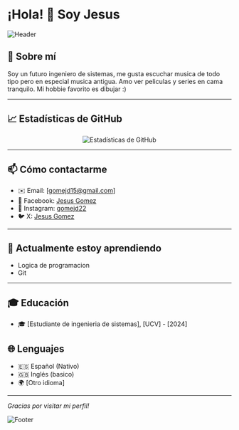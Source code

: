 # ¡Hola! 👋 Soy Jesus

![Header](https://siaguanta.com/wp-content/uploads/2020/01/arreglos4.jpg)

## 🌟 Sobre mí
Soy un futuro ingeniero de sistemas, me gusta escuchar musica de todo tipo pero en especial musica antigua. Amo ver peliculas y series en cama tranquilo. Mi hobbie favorito es dibujar :)

---

## 📈 Estadísticas de GitHub
<p align="center">
  <img src="https://github-readme-stats.vercel.app/api?username=Jesusgc2323&show_icons=true&theme=dracula" alt="Estadísticas de GitHub">
</p>

---

## 📫 Cómo contactarme
- ✉️ Email: [gomejd15@gmail.com]
- 📘 Facebook: [Jesus Gomez](https://www.facebook.com/jesusdavid.gomezcarreno)
- 📸 Instagram: [gomejd22](https://www.instagram.com/gomejd22/)
- 🐦 X: [Jesus Gomez](https://x.com/gomezdj18)

---

## 🌱 Actualmente estoy aprendiendo
- Logica de programacion
- Git

---

## 🎓 Educación
- 🎓 [Estudiante de ingenieria de sistemas], [UCV] - [2024]
## 🌐 Lenguajes
- 🇪🇸 Español (Nativo)
- 🇬🇧 Inglés (basico)
- 🌍 [Otro idioma]

---

*Gracias por visitar mi perfil!*

![Footer](https://fondosmil.co/fondo/52714.jpg)
